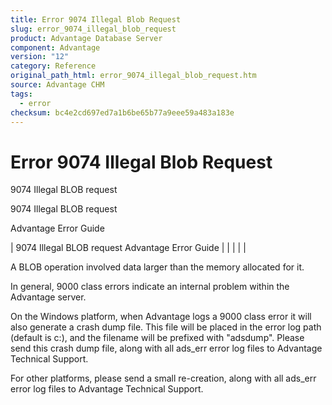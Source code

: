 ```yaml
---
title: Error 9074 Illegal Blob Request
slug: error_9074_illegal_blob_request
product: Advantage Database Server
component: Advantage
version: "12"
category: Reference
original_path_html: error_9074_illegal_blob_request.htm
source: Advantage CHM
tags:
  - error
checksum: bc4e2cd697ed7a1b6be65b77a9eee59a483a183e
---
```


# Error 9074 Illegal Blob Request

9074 Illegal BLOB request

9074 Illegal BLOB request

Advantage Error Guide

| 9074 Illegal BLOB request  Advantage Error Guide |  |  |  |  |

A BLOB operation involved data larger than the memory allocated for it.

In general, 9000 class errors indicate an internal problem within the Advantage server.

On the Windows platform, when Advantage logs a 9000 class error it will also generate a crash dump file. This file will be placed in the error log path (default is c:\), and the filename will be prefixed with "adsdump". Please send this crash dump file, along with all ads\_err error log files to Advantage Technical Support.

For other platforms, please send a small re-creation, along with all ads\_err error log files to Advantage Technical Support.
